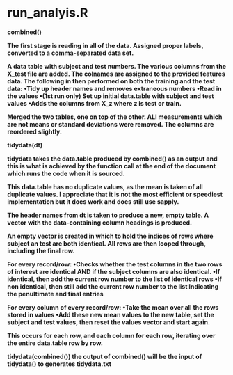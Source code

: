 # run_analyis.R
<b>combined()<b>

The first stage is reading in all of the data. Assigned proper labels, converted to a comma-separated data set.

A data table with subject and test numbers. The various columns from the X_test file are added. The colnames are assigned to the provided features data. The following in then performed on both the training and the test data:
•Tidy up header names and removes extraneous numbers
•Read in the values
•(1st run only) Set up initial data.table with subject and test values
•Adds the columns from X_z where z is test or train.

Merged the two tables, one on top of the other. ALl measurements which are not means or standard deviations were removed. The columns are reordered slightly.

<b>tidydata(dt)<b>

tidydata takes the data.table produced by combined() as an output and this is what is achieved by the function call at the end of the document which runs the code when it is sourced.

This data.table has no duplicate values, as the mean is taken of all duplicate values. I appreciate that it is not the most efficient or speediest implementation but it does work and does still use sapply.

The header names from dt is taken to produce a new, empty table. A vector with the data-containing column headings is produced.

An empty vector is created in which to hold the indices of rows where subject an test are both identical. All rows are then looped through, including the final row.

For every record/row:
•Checks whether the test columns in the two rows of interest are identical AND if the subject columns are also identical.
•If identical, then add the current row number to the list of identical rows
•If non identical, then still add the current row number to the list Indicating the penultimate and final entries

For every column of every record/row:
•Take the mean over all the rows stored in values
•Add these new mean values to the new table, set the subject and test values, then reset the values vector and start again.

This occurs for each row, and each column for each row, iterating over the entire data.table row by row.

<b>tidydata(combined())<b>
the output of combined() will be the input of tidydata() to generates tidydata.txt

